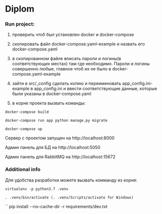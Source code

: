 # Diplom

### Run project:

1. проверить чтоб был установлен docker и docker-compose

2. скопировать файл docker-compose.yaml-example и назвать его docker-compose.yaml

3. в скопированном файле вписать пароли и логины(в соответствующих местах) там где необходимо. Пароли и логины совершенно любые, главное чтоб их не было в docker-compose.yaml-example

4. зайти в src/_config сделать копию и переименовать app_config.ini-example в app_config.ini и ввести соответствующие данные, которые были указаны в docker-compose.yaml

5. в корне проекта вызвать команды:

```
docker-compose build
```

```
docker-compose run app python manage.py migrate
```

```
docker-compose up
```

Сервер с проектом запущен на http://localhost:8000

Админ панель для БД на http://localhost:5050

Админ панель для RabbitMQ на http://localhost:15672


### Additional info

Для удобства разработки можете вызвать комманду из корня:

```
virtualenv -p python3.7 .venv
```

```
. .venv/bin/activate (. .venv/Scripts/activate for Windows)
```

``
pip install --no-cache-dir -r requirements/dev.txt
```